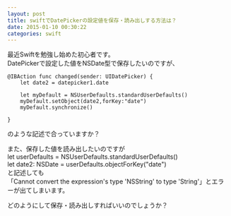 ```yaml
---
layout: post
title: swiftでDatePickerの設定値を保存・読み出しする方法は？
date: 2015-01-10 00:30:22
categories: swift
---
```

<!-- {% raw %} -->
<p>最近Swiftを勉強し始めた初心者です。<br>
DatePickerで設定した値をNSDate型で保存したいのですが、</p>

<pre><code>@IBAction func changed(sender: UIDatePicker) {
    let date2 = datepicker1.date

    let myDefault = NSUserDefaults.standardUserDefaults()
    myDefault.setObject(date2,forKey:"date")
    myDefault.synchronize()

}
</code></pre>

<p>のような記述で合っていますか？</p>

<p>また、保存した値を読み出したいのですが<br>
        let userDefaults = NSUserDefaults.standardUserDefaults()<br>
        let date2: NSDate = userDefaults.objectForKey("date")<br>
と記述しても<br>
「Cannot convert the expression's type 'NSString' to type 'String'」とエラーが出てしまいます。</p>

<p>どのようにして保存・読み出しすればいいのでしょうか？</p>
<!-- {% endraw %} -->
